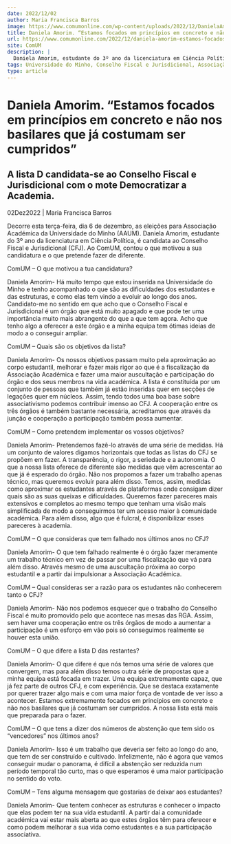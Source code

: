 ```yaml
---
date: 2022/12/02
author: Maria Francisca Barros
image: https://www.comumonline.com/wp-content/uploads/2022/12/DanielaAmorim-1500x1000.jpg
title: Daniela Amorim. “Estamos focados em princípios em concreto e não nos basilares que já costumam ser cumpridos”
url: https://www.comumonline.com/2022/12/daniela-amorim-estamos-focados-em-principios-em-concreto-e-nao-nos-basilares-que-ja-costumam-ser-cumpridos/
site: ComUM
description: |
  Daniela Amorim, estudante do 3º ano da licenciatura em Ciência Política, é candidata ao Conselho Fiscal e Jurisdicional (CFJ).
tags: Universidade do Minho, Conselho Fiscal e Jurisdicional, Associação Académica da Universidade do Minho (AAUM), Daniela Amorim, Eleições AAUM 2022, Democratizar a Academia
type: article
---
```



# Daniela Amorim. “Estamos focados em princípios em concreto e não nos basilares que já costumam ser cumpridos”

## A lista D candidata-se ao Conselho Fiscal e Jurisdicional com o mote Democratizar a Academia.

02Dez2022 | Maria Francisca Barros

Decorre esta terça-feira, dia 6 de dezembro, as eleições para Associação Académica da Universidade do Minho (AAUM). Daniela Amorim, estudante do 3º ano da licenciatura em Ciência Política, é candidata ao Conselho Fiscal e Jurisdicional (CFJ). Ao ComUM, contou o que motivou a sua candidatura e o que pretende fazer de diferente.

ComUM – O que motivou a tua candidatura?

Daniela Amorim- Há muito tempo que estou inserida na Universidade do Minho e tenho acompanhado o que são as dificuldades dos estudantes e das estruturas, e como elas tem vindo a evoluir ao longo dos anos. Candidato-me no sentido em que acho que o Conselho Fiscal e Jurisdicional é um órgão que está muito apagado e que pode ter uma importância muito mais abrangente do que a que tem agora. Acho que tenho algo a oferecer a este órgão e a minha equipa tem ótimas ideias de modo a o conseguir ampliar.

ComUM – Quais são os objetivos da lista?

Daniela Amorim- Os nossos objetivos passam muito pela aproximação ao corpo estudantil, melhorar e fazer mais rigor ao que é a fiscalização da Associação Académica e fazer uma maior auscultação e participação do órgão e dos seus membros na vida académica. A lista é constituída por um conjunto de pessoas que também já estão inseridas quer em secções de legações quer em núcleos. Assim, tendo todos uma boa base sobre associativismo podemos contribuir imenso ao CFJ. A cooperação entre os três órgãos é também bastante necessária, acreditamos que através da junção e cooperação a participação também possa aumentar.

ComUM – Como pretendem implementar os vossos objetivos?

Daniela Amorim- Pretendemos fazê-lo através de uma série de medidas. Há um conjunto de valores digamos horizontais que todas as listas do CFJ se propõem em fazer. A transparência, o rigor, a seriedade e a autonomia. O que a nossa lista oferece de diferente são medidas que vêm acrescentar ao que já é esperado do órgão. Não nos propomos a fazer um trabalho apenas técnico, mas queremos evoluir para além disso. Temos, assim, medidas como aproximar os estudantes através de plataformas onde consigam dizer quais são as suas queixas e dificuldades. Queremos fazer pareceres mais extensivos e completos ao mesmo tempo que tenham uma visão mais simplificada de modo a conseguirmos ter um acesso maior à comunidade académica. Para além disso, algo que é fulcral, é disponibilizar esses pareceres à academia.

ComUM – O que consideras que tem falhado nos últimos anos no CFJ?

Daniela Amorim- O que tem falhado realmente é o órgão fazer meramente um trabalho técnico em vez de passar por uma fiscalização que vá para além disso. Através mesmo de uma auscultação próxima ao corpo estudantil e a partir dai impulsionar a Associação Académica.

ComUM – Qual consideras ser a razão para os estudantes não conhecerem tanto o CFJ?

Daniela Amorim- Não nos podemos esquecer que o trabalho do Conselho Fiscal é muito promovido pelo que acontece nas mesas das RGA. Assim, sem haver uma cooperação entre os três órgãos de modo a aumentar a participação é um esforço em vão pois só conseguimos realmente se houver esta união.

ComUM – O que difere a lista D das restantes?

Daniela Amorim- O que difere é que nós temos uma série de valores que convergem, mas para além disso temos outra série de propostas que a minha equipa está focada em trazer. Uma equipa extremamente capaz, que já fez parte de outros CFJ, e com experiência. Que se destaca exatamente por querer trazer algo mais e com uma maior força de vontade de ver isso a acontecer. Estamos extremamente focados em princípios em concreto e não nos basilares que já costumam ser cumpridos. A nossa lista está mais que preparada para o fazer.

ComUM – O que tens a dizer dos números de abstenção que tem sido os “vencedores” nos últimos anos?

Daniela Amorim- Isso é um trabalho que deveria ser feito ao longo do ano, que tem de ser construído e cultivado. Infelizmente, não é agora que vamos conseguir mudar o panorama, é difícil a abstenção ser reduzida num período temporal tão curto, mas o que esperamos é uma maior participação no sentido do voto.

ComUM – Tens alguma mensagem que gostarias de deixar aos estudantes?

Daniela Amorim- Que tentem conhecer as estruturas e conhecer o impacto que elas podem ter na sua vida estudantil. A partir daí a comunidade académica vai estar mais aberta ao que estes órgãos têm para oferecer e como podem melhorar a sua vida como estudantes e a sua participação associativa.
